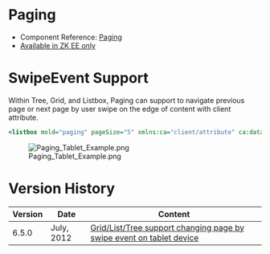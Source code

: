 # Paging

- Component Reference:
  [Paging](ZK_Component_Reference/Supplementary/Paging)
- [Available in ZK EE only](http://www.zkoss.org/product/edition.dsp)

# SwipeEvent Support

Within Tree, Grid, and Listbox, Paging can support to navigate previous
page or next page by user swipe on the edge of content with client
attribute.

``` xml
<listbox mold="paging" pageSize="5" xmlns:ca="client/attribute" ca:data-swipeable="true"></listbox>
```

<figure>
<img src="Paging_Tablet_Example.png"
title="Paging_Tablet_Example.png" />
<figcaption>Paging_Tablet_Example.png</figcaption>
</figure>

# Version History

| Version | Date       | Content                                                                                                         |
|---------|------------|-----------------------------------------------------------------------------------------------------------------|
| 6.5.0   | July, 2012 | [Grid/List/Tree support changing page by swipe event on tablet device](http://tracker.zkoss.org/browse/ZK-1283) |
